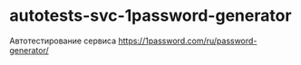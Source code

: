 # autotests-svc-1password-generator
Автотестирование сервиса https://1password.com/ru/password-generator/
